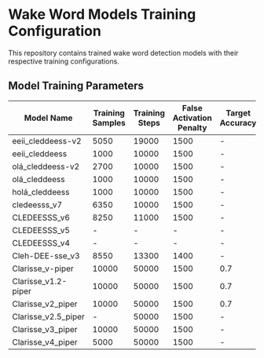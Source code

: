 # Wake Word Models Training Configuration

This repository contains trained wake word detection models with their respective training configurations.

## Model Training Parameters

| Model Name | Training Samples | Training Steps | False Activation Penalty | Target Accuracy | Target Recall | Validation Samples | Score Percentage |
|------------|------------------|----------------|--------------------------|-----------------|---------------|-------------------|------------------|
| eeii_cleddeess-v2 | 5050 | 19000 | 1500 | - | - | 100 | - |
| eeii_cleddeess | 1000 | 10000 | 1500 | - | - | 100 | - |
| olá_cleddeess-v2 | 2700 | 10000 | 1500 | - | - | 270 | - |
| olá_cleddeess | 1000 | 10000 | 1500 | - | - | 100 | - |
| holá_cleddeess | 1000 | 10000 | 1500 | - | - | 100 | - |
| cledeesss_v7 | 6350 | 10000 | 1500 | - | - | 500 | - |
| CLEDEESSS_v6 | 8250 | 11000 | 1500 | - | - | 500 | - |
| CLEDEESSS_v5 | - | - | - | - | - | 500 | - |
| CLEDEESSS_v4 | - | - | - | - | - | 500 | - |
| Cleh-DEE-sse_v3 | 8550 | 13300 | 1400 | - | - | - | - |
| Clarisse_v-piper | 10000 | 50000 | 1500 | 0.7 | 0.4 | 2000 | - | (A lot of spanish voices without tugao)
| Clarisse_v1.2-piper | 10000 | 50000 | 1500 | 0.7 | 0.4 | 2000 | - | (A lot of spanish voices with tugao)
| Clarisse_v2_piper | 10000 | 50000 | 1500 | 0.7 | 0.4 | - | - | (Just Tugao e Rita voices)
| Clarisse_v2.5_piper | - | 50000 | 1500 | - | - | - | - | (Just Tugao e Rita voices)
| Clarisse_v3_piper | 10000 | 50000 | 1500 | - | - | 5000 | - | (Tugao, Rita, tirei o "Clarisse, ")
| Clarisse_v4_piper | 5000 | 50000 | 1500 | - | - | 200 | - | (Tugao, Rita, tirei o "Clarisse, ")


